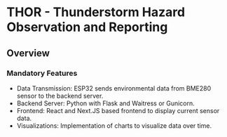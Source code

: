 # THOR - Thunderstorm Hazard Observation and Reporting

## Overview

### Mandatory Features

-   Data Transmission: ESP32 sends environmental data from BME280 sensor to the backend server.
-   Backend Server: Python with Flask and Waitress or Gunicorn.
-   Frontend: React and Next.JS based frontend to display current sensor data.
-   Visualizations: Implementation of charts to visualize data over time.
